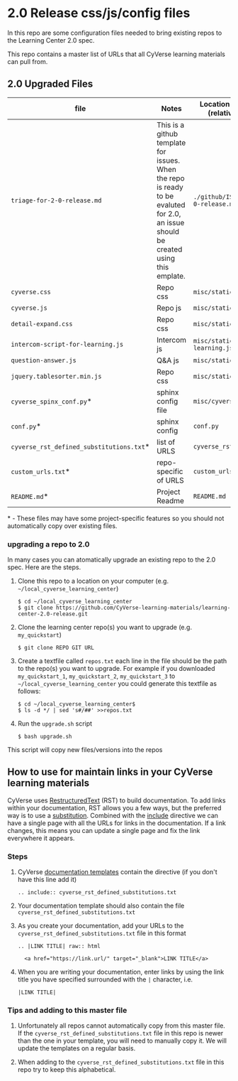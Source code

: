 # 2.0 Release css/js/config files

In this repo are some configuration files needed to bring existing repos to
the Learning Center 2.0 spec.  

This repo contains a master list of URLs that all CyVerse learning materials can
pull from.


## 2.0 Upgraded Files

|file|Notes|Location to place in the target repo (relative to top level directory)|
|----|-----|------------------------------------|
|`triage-for-2-0-release.md`|This is a github template for issues. When the repo is ready to be evaluted for 2.0, an issue should be created using this emplate.|`./github/ISSUE_TEMPLATE/triage-for-2-0-release.md`|
|`cyverse.css`|Repo css|`misc/static/cyverse.css` |
|`cyverse.js`|Repo js|`misc/static/cyverse.js`|
|`detail-expand.css` |Repo css|`misc/static/detail-expand.css`|
|`intercom-script-for-learning.js`|Intercom js|`misc/static/intercom-script-for-learning.js`|
|`question-answer.js`|Q&A js|`misc/static/question-answer.js`|
|`jquery.tablesorter.min.js`|Repo css|`misc/static/jquery.tablesorter.min.js`|
|`cyverse_spinx_conf.py`\*|sphinx config file|`misc/cyverse_spinx_conf.py`|
|`conf.py`\*|sphinx config|`conf.py`|
|`cyverse_rst_defined_substitutions.txt`\*|list of URLS|`cyverse_rst_defined_substitutions.txt`|
|`custom_urls.txt`\*|repo-specific of URLS|`custom_urls.txt`|
|`README.md`\*|Project Readme|`README.md`|

\* - These files may have some project-specific features so you should not automatically copy over existing files.



### upgrading a repo to 2.0

In many cases you can atomatically upgrade an existing repo to the 2.0 spec.
Here are the steps.

1. Clone this repo to a location on your computer
   (e.g. `~/local_cyverse_learning_center`)

       $ cd ~/local_cyverse_learning_center
       $ git clone https://github.com/CyVerse-learning-materials/learning-center-2.0-release.git

2. Clone the learning center repo(s) you want to upgrade (e.g. `my_quickstart`)

       $ git clone REPO GIT URL

3. Create a textfile called `repos.txt` each line in the file should be the path
   to the repo(s) you want to upgrade. For example if you downloaded
   `my_quickstart_1`, `my_quickstart_2`, `my_quickstart_3`
   to `~/local_cyverse_learning_center` you could generate this textfile as
   follows:

       $ cd ~/local_cyverse_learning_center$
       $ ls -d */ | sed 's#/##' >>repos.txt

4. Run the `upgrade.sh` script 

       $ bash upgrade.sh

This script will copy new files/versions into the repos

## How to use for maintain links in your CyVerse learning materials

CyVerse uses [RestructuredText](https://docutils.sourceforge.io/docs/ref/rst/restructuredtext.html) (RST)
to build documentation. To add links within your documentation, RST allows you
a few ways, but the preferred way is to use a [substitution](https://docutils.sourceforge.io/docs/ref/rst/restructuredtext.html#substitution-definitions). Combined with the [include](https://docutils.sourceforge.io/docs/ref/rst/directives.html#including-an-external-document-fragment) directive we can have a single page with all the URLs for links in the documentation. If a link changes, this means you can update a single page and fix the link everywhere it appears.

### Steps

1. CyVerse [documentation templates](https://github.com/CyVerse-learning-materials) contain the directive (if you don't have this line add it)

       .. include:: cyverse_rst_defined_substitutions.txt

2. Your documentation template should also contain the file `cyverse_rst_defined_substitutions.txt`

3. As you create your documentation, add your URLs to the
       `cyverse_rst_defined_substitutions.txt` file in this format

       .. |LINK TITLE| raw:: html

         <a href="https://link.url/" target="_blank">LINK TITLE</a>


4. When you are writing your documentation, enter links by using the link title
   you have specified surrounded with the `|` character, i.e.

       |LINK TITLE|


### Tips and adding to this master file


1. Unfortunately all repos cannot automatically copy from this master file. If the `cyverse_rst_defined_substitutions.txt` file in this repo is newer than the one in your template, you will need to manually copy it. We will update the templates on a regular basis.

2. When adding to the `cyverse_rst_defined_substitutions.txt` file in this repo try to keep this alphabetical.
